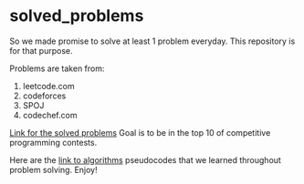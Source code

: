 # solved_problems

So we made promise to solve at least 1 problem everyday. This repository is for that purpose. 

Problems are taken from:
1. leetcode.com
2. codeforces
3. SPOJ
4. codechef.com

[Link for the solved problems](https://docs.google.com/spreadsheets/d/1quSbzlXTKP3gEbqsvnNVr3CSdVTFvenQCQlbpFpK7l0/edit#gid=0)
Goal is to be in the top 10 of competitive programming contests.

Here are the [link to algorithms](https://docs.google.com/document/d/1U_d78V0lFzlG5tCKOMC-iA9ywdNim3XkLpnzJDC_qx4/edit?usp=sharing) pseudocodes that we learned throughout problem solving. Enjoy!
